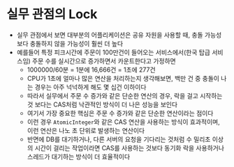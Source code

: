 # 실무 관점의 Lock

- 실무 관점에서 보면 대부분의 어플리케이션은 공유 자원을 사용할 때, 충돌 가능성보다 충돌하지 않을 가능성이 훨씬 더 높다
- 예를들어 특정 피크시간에 주문이 100만건이 들어오는 서비스에서(한국 탑급 서비스임) 주문 수를 실시간으로 증가하면서 카운트한다고 가정하면
  - 1000000/60분 = 1분에 16,666건 = 1초에 277건
  - CPU가 1초에 얼마나 많은 연산을 처리하는지 생각해보면, 백만 건 중 충돌이 나는 경우는 아주 넉넉하게 해도 몇 십건 이하이다
  - 따라서 실무에서 주문 수 증가와 같은 단순한 연산의 경우, 락을 걸고 시작하는 것 보다는 CAS처럼 낙관적인 방식이 더 나은 성능을 보인다
  - 여기서 가장 중요한 핵심은 주문 수 증가와 같은 단순한 연산이라는 점이다
  - 이런 경우 `AtomicInteger`와 같은 CAS 연산을 사용하는 방식이 효과적이며, 이런 연산은 나노 초 단위로 발생하는 연산이다
  - 반면에 DB를 대기하거나, 다른 서버의 요청을 기다리는 것처럼 수 밀리초 이상의 시간이 걸리는 작업이라면 CAS를 사용하는 것보다 동기화 락을 사용하거나 스레드가 대기하는 방식이 더 효율적이다